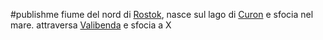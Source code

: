 #publishme 
fiume del nord di [Rostok](Rostok.md), nasce sul lago di [Curon](Curon.md) e sfocia nel mare. attraversa [Valibenda](Valibenda.md) e sfocia a X